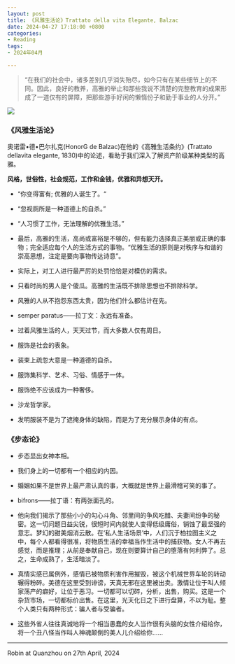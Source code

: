 ```yaml
---
layout: post
title: 《风雅生活论》Trattato della vita Elegante, Balzac
date: 2024-04-27 17:18:00 +0800
categories:
- Reading
tags:
- 2024年04月

---
```




> “在我们的社会中，诸多差别几乎消失殆尽，如今只有在某些细节上的不同。因此，良好的教养，高雅的举止和那些我说不清楚的完整教育的成果形成了一道仅有的屏障，把那些游手好闲的懒惰份子和勤于事业的人分开。” 

![](https://media.s-bol.com/3ogDopn1pRR/550x827.jpg)



### 《风雅生活论》

奥诺雷•德•巴尔扎克(HonorG de Balzac)在他的《高雅生活条约》(Trattato dellavita elegante, 1830)中的论述，看助于我们深入了解资产阶级某种类型的高雅。

**风格，世俗性，社会规范，工作和金钱，优雅和异想天开。**

- “你变得富有; 优雅的人诞生了。“
- “忽视厕所是一种道德上的自杀。”
- “人习惯了工作，无法理解的优雅生活。”
- 最后，高雅的生活，高尚或富裕是不够的，但有能力选择真正美丽或正确的事物；完全适应每个人的生活方式的事物。“优雅生活的原则是对秩序与和谐的崇高思想，注定是要向事物传达诗意”。
- 实际上，对工人进行最严厉的处罚恰恰是对模仿的需求。
- 只看时尚的男人是个傻瓜。高雅的生活既不排除思想也不排除科学。

- 风雅的人从不抱怨东西太贵，因为他们什么都估计在先。
- semper paratus——拉丁文：永远有准备。
- 过着风雅生活的人，天天过节，而大多数人仅有周日。
- 服饰是社会的表象。
- 装束上疏忽大意是一种道德的自杀。
- 服饰集科学、艺术、习俗、情感于一体。
- 服饰绝不应该成为一种奢侈。
- 沙龙哲学家。
- 发明服装不是为了遮掩身体的缺陷，而是为了充分展示身体的有点。



### 《步态论》

- 步态显出女神本相。
- 我们身上的一切都有一个相应的内因。

- 婚姻如果不是世界上最严肃认真的事，大概就是世界上最滑稽可笑的事了。
- bifrons——拉丁语：有两张面孔的。
- 他向我们揭示了那些小小的勾心斗角、邻里间的争风吃醋、夫妻间纷争的秘密。这一切问题日益尖锐，很短时间内就使人变得低级庸俗，销蚀了最坚强的意志。梦幻的甜美烟消云散。在‘私人生活场景’中，人们沉于柏拉图主义之中，每个人都看得很准，将物质生活的幸福当作生活中的捕获物。女人不再去感觉，而是推理；从前是奉献自己，现在则要算计自己的堕落有何利弊了。总之，生命成熟了，生活暗淡了。
- 真情实感已属例外，感情已被物质利害作用摧毁，被这个机械世界车轮的转动辗得粉碎。美德在这里受到诽谤，天真无邪在这里被出卖。激情让位于叫人倾家荡产的癖好，让位于恶习。一切都可以切碎，分析，出售，购买。这是一个杂货市场，一切都标价出售。在这里，光天化日之下进行盘算，不以为耻。整个人类只有两种形式：骗人者与受骗者。
- 这些外省人往往真诚地将一个相当愚蠢的女人当作很有头脑的女性介绍给你，将一个丑八怪当作叫人神魂颠倒的美人儿介绍给你......





----



Robin at Quanzhou on 27th April, 2024
